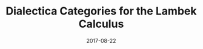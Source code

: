 ---
type: draft
authors:
  - Valeria de Paiva
  - Harley Eades III
title: "Dialectica Categories for the Lambek Calculus"
note: "Last Updated: 2017-08-22"
date: 2017-08-22
resource:
  type: pdf
  pdf-url: includes/pubs/Lambek-Draft.pdf
---